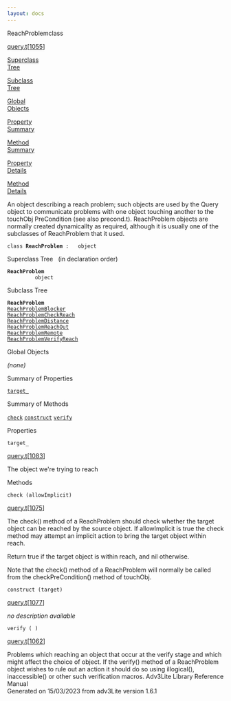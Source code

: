 ```yaml
---
layout: docs
---
```

<span class="title">ReachProblem</span><span class="type">class</span>

[query.t](../file/query.t.html)\[[1055](../source/query.t.html#1055)\]

[Superclass  
Tree](#_SuperClassTree_)

[Subclass  
Tree](#_SubClassTree_)

[Global  
Objects](#_ObjectSummary_)

[Property  
Summary](#_PropSummary_)

[Method  
Summary](#_MethodSummary_)

[Property  
Details](#_Properties_)

[Method  
Details](#_Methods_)



An object describing a reach problem; such objects are used by the Query
object to communicate problems with one object touching another to the
touchObj PreCondition (see also precond.t). ReachProblem objects are
normally created dynamicallty as required, although it is usually one of
the subclasses of ReachProblem that it used.

`class `**`ReachProblem`**` :   object`



<span id="_SuperClassTree_"></span>



<span class="hdln">Superclass Tree</span>   (in declaration order)



**`ReachProblem`**  
`         object`  
<span id="_SubClassTree_"></span>



<span class="hdln">Subclass Tree</span>  



**`ReachProblem`**  
[`ReachProblemBlocker`](../object/ReachProblemBlocker.html)  
[`ReachProblemCheckReach`](../object/ReachProblemCheckReach.html)  
[`ReachProblemDistance`](../object/ReachProblemDistance.html)  
[`ReachProblemReachOut`](../object/ReachProblemReachOut.html)  
[`ReachProblemRemote`](../object/ReachProblemRemote.html)  
[`ReachProblemVerifyReach`](../object/ReachProblemVerifyReach.html)  
<span id="_ObjectSummary_"></span>



<span class="hdln">Global Objects</span>  



*(none)* <span id="_PropSummary_"></span>



<span class="hdln">Summary of Properties</span>  



[`target_`](#target_)

<span id="_MethodSummary_"></span>



<span class="hdln">Summary of Methods</span>  



[`check`](#check) [`construct`](#construct) [`verify`](#verify)

<span id="_Properties_"></span>



<span class="hdln">Properties</span>  



<span id="target_"></span>

`target_`

[query.t](../file/query.t.html)\[[1083](../source/query.t.html#1083)\]



The object we're trying to reach



<span id="_Methods_"></span>



<span class="hdln">Methods</span>  



<span id="check"></span>

`check (allowImplicit)`

[query.t](../file/query.t.html)\[[1075](../source/query.t.html#1075)\]



The check() method of a ReachProblem should check whether the target
object can be reached by the source object. If allowImplicit is true the
check method may attempt an implicit action to bring the target object
within reach.

Return true if the target object is within reach, and nil otherwise.

Note that the check() method of a ReachProblem will normally be called
from the checkPreCondition() method of touchObj.



<span id="construct"></span>

`construct (target)`

[query.t](../file/query.t.html)\[[1077](../source/query.t.html#1077)\]



*no description available*



<span id="verify"></span>

`verify ( )`

[query.t](../file/query.t.html)\[[1062](../source/query.t.html#1062)\]



Problems which reaching an object that occur at the verify stage and
which might affect the choice of object. If the verify() method of a
ReachProblem object wishes to rule out an action it should do so using
illogical(), inaccessible() or other such verification macros.
Adv3Lite Library Reference Manual  
Generated on 15/03/2023 from adv3Lite version 1.6.1


